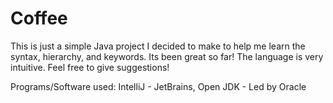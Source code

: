 # Coffee
This is just a simple Java project I decided to make to help me learn the syntax, hierarchy, and keywords. Its been great so far! The language is very intuitive.
Feel free to give suggestions!

Programs/Software used:
IntelliJ - JetBrains, Open JDK - Led by Oracle
